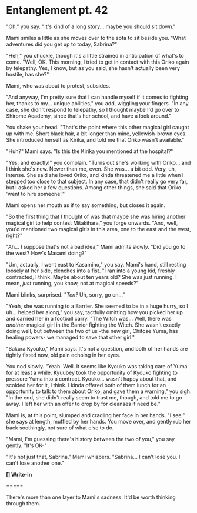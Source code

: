 # Entanglement pt. 42

"Oh," you say. "It's kind of a long story... maybe you should sit down."

Mami smiles a little as she moves over to the sofa to sit beside you. "What adventures did you get up to today, Sabrina?"

"Heh," you chuckle, though it's a little strained in anticipation of what's to come. "Well, OK. This morning, I tried to get in contact with this Oriko again by telepathy. Yes, I know, but as you said, she hasn't actually been very hostile, has she?"

Mami, who was about to protest, subsides.

"And anyway, I'm pretty sure that I can handle myself if it comes to fighting her, thanks to my... unique abilities," you add, wiggling your fingers. "In any case, she didn't respond to telepathy, so I thought maybe I'd go over to Shirome Academy, since that's her school, and have a look around."

You shake your head. "That's the point where this other magical girl caught up with me. Short black hair, a bit longer than mine, yellowish-brown eyes. She introduced herself as Kirika, and told me that Oriko wasn't available."

"Huh?" Mami says. "Is this the Kirika you mentioned at the hospital?"

"Yes, and exactly!" you complain. "Turns out she's working with Oriko... and I think she's new. Newer than me, even. She was... a bit odd. Very, uh, intense. She said she loved Oriko, and kinda threatened me a little when I stepped too close to that subject. In any case, that didn't really go very far, but I asked her a few questions. Among other things, she said that Oriko 'went to hire someone'."

Mami opens her mouth as if to say something, but closes it again.

"So the first thing that I thought of was that maybe she was hiring another magical girl to help contest Mitakihara," you forge onwards. "And, well, you'd mentioned two magical girls in this area, one to the east and the west, right?"

"Ah... I suppose that's not a bad idea," Mami admits slowly. "Did you go to the west? How's Masami doing?"

"Um, actually, I went east to Kasamino," you say. Mami's hand, still resting loosely at her side, clenches into a fist. "I ran into a young kid, freshly contracted, I think. Maybe about ten years old? She was just running. I mean, *just* running, you know, not at magical speeds?"

Mami blinks, surprised. "*Ten?* Uh, sorry, go on..."

"Yeah, she was running to a Barrier. She seemed to be in a huge hurry, so I uh... helped her along," you say, tactfully omitting how you picked her up and carried her in a football carry. "The Witch was... Well, there was *another* magical girl in the Barrier fighting the Witch. She wasn't exactly doing well, but between the two of us -the new girl, Chitose Yuma, has healing powers- we managed to save that other girl."

"Sakura Kyouko," Mami says. It's not a question, and both of her hands are tightly fisted now, old pain echoing in her eyes.

You nod slowly. "Yeah. Well. It seems like Kyouko was taking care of Yuma for at least a while. Kyuubey took the opportunity of Kyouko fighting to pressure Yuma into a contract. Kyouko... wasn't happy about that, and scolded her for it, I think. I kinda offered both of them lunch for an opportunity to talk to them about Oriko, and gave them a warning," you sigh. "In the end, she didn't really seem to trust me, though, and told me to go away. I left her with an offer to drop by for cleanses if need be."

Mami is, at this point, slumped and cradling her face in her hands. "I see," she says at length, muffled by her hands. You move over, and gently rub her back soothingly, not sure of what else to do.

"Mami, I'm guessing there's history between the two of you," you say gently. "It's OK-"

"It's not just that, Sabrina," Mami whispers. "Sabrina... I can't lose you. I can't lose another one."

**\[] Write-in**

\=====​

There's more than one layer to Mami's sadness. It'd be worth thinking through them.
